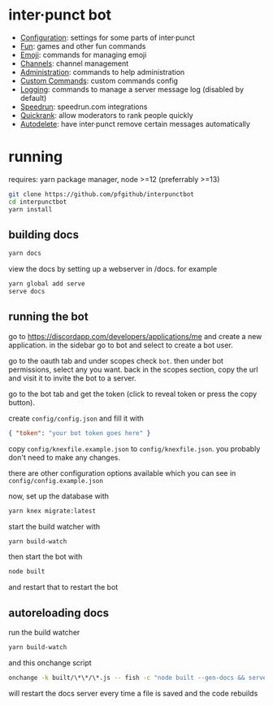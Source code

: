# inter·punct bot

-   [Configuration](https://interpunct.info/help/configuration): settings for
    some parts of inter·punct
-   [Fun](https://interpunct.info/help/fun): games and other fun commands
-   [Emoji](https://interpunct.info/help/emoji): commands for managing emoji
-   [Channels](https://interpunct.info/help/channels): channel management
-   [Administration](https://interpunct.info/help/administration): commands to
    help administration
-   [Custom Commands](https://interpunct.info/help/customcommands): custom
    commands config
-   [Logging](https://interpunct.info/help/log): commands to manage a server
    message log \(disabled by default\)
-   [Speedrun](https://interpunct.info/help/speedrun): speedrun.com integrations
-   [Quickrank](https://interpunct.info/help/quickrank): allow moderators to
    rank people quickly
-   [Autodelete](https://interpunct.info/help/autodelete): have inter·punct
    remove certain messages automatically

# running

requires: yarn package manager, node >=12 (preferrably >=13)

```bash
git clone https://github.com/pfgithub/interpunctbot
cd interpunctbot
yarn install
```

## building docs

```bash
yarn docs
```

view the docs by setting up a webserver in /docs. for example

```bash
yarn global add serve
serve docs
```

## running the bot

go to https://discordapp.com/developers/applications/me and create a new
application. in the sidebar go to bot and select to create a bot user.

go to the oauth tab and under scopes check `bot`. then under bot permissions,
select any you want. back in the scopes section, copy the url and visit it to
invite the bot to a server.

go to the bot tab and get the token (click to reveal token or press the copy
button).

create `config/config.json` and fill it with

```json
{ "token": "your bot token goes here" }
```

copy `config/knexfile.example.json` to `config/knexfile.json`. you probably
don't need to make any changes.

there are other configuration options available which you can see in
`config/config.example.json`

now, set up the database with

```bash
yarn knex migrate:latest
```

start the build watcher with

```bash
yarn build-watch
```

then start the bot with

```bash
node built
```

and restart that to restart the bot

## autoreloading docs

run the build watcher

```bash
yarn build-watch
```

and this onchange script

```bash
onchange -k built/\*\*/\*.js -- fish -c "node built --gen-docs && serve docs -p 3001"
```

will restart the docs server every time a file is saved and the code rebuilds
